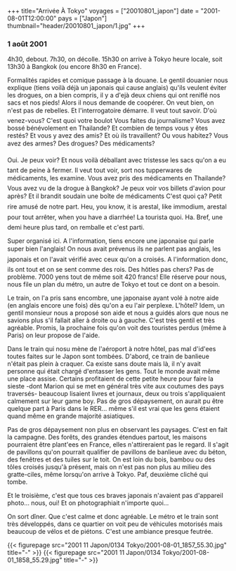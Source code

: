 +++
title="Arrivée À Tokyo"
voyages = ["20010801_japon"]
date = "2001-08-01T12:00:00"
pays = ["Japon"]
thumbnail="header/20010801_japon/1.jpg"
+++
### 1 août 2001

4h30, debout. 7h30, on décolle. 15h30 on arrive à Tokyo heure locale, soit 
13h30 à Bangkok (ou encore 8h30 en France). 

Formalités rapides et comique passage à la douane. Le gentil douanier nous 
explique (tiens voilà déjà un japonais qui cause anglais) qu'ils veulent éviter 
les drogues, on a bien compris, il y a d'ejà deux chiens qui ont reniflé nos 
sacs et nos pieds! Alors il nous demande de coopérer. On veut bien, on n'est 
pas de rebelles. Et l'interrogatoire démarre. Il veut tout savoir. D'où venez-vous? 
C'est quoi votre boulot Vous faites du journalisme? Vous avez bossé bénévolement 
en Thailande? Et combien de temps vous y êtes restés? Et vous y avez des amis? 
Et où ils travaillent? Ou vous habitez? Vous avez des armes? Des drogues? Des 
médicaments? 

Oui. Je peux voir? Et nous voilà déballant avec tristesse les sacs qu'on 
a eu tant de peine à fermer. Il veut tout voir, sort nos tupperwares de médicaments, 
les examine. Vous avez pris des médicaments en Thailande? Vous avez vu de la 
drogue à Bangkok? Je peux voir vos billets d'avion pour après? Et il brandit 
soudain une boîte de médicaments C'est quoi ça? Petit rire amusé de notre 
part. Heu, you know, it is arestal, like immodium, arestal pour tout arrêter, 
when you have a diarrhée! La tourista quoi. Ha. Bref, une demi heure plus 
tard, on remballe et c'est parti.

Super organisé ici. A l'information, tiens encore une japonaise qui parle super 
bien l'anglais! On nous avait prévenus ils ne parlent pas anglais, les japonais 
et on l'avait vérifié avec ceux qu'on a croisés. A l'information donc, ils ont 
tout et on se sent comme des rois. Des hôtles pas chers? Pas de problème. 7000 
yens tout de même soit 420 francs! Elle réserve pour nous, nous file un plan 
du métro, un autre de Tokyo et tout ce dont on a besoin.

Le train, on l'a pris sans encombre, une japonaise ayant volé à notre aide 
(en anglais encore une fois) dès qu'on a eu l'air perplexe. L'hôtel? Idem, un 
gentil monsieur nous a proposé son aide et nous a guidés alors que nous ne savions 
plus s'il fallait aller à droite ou à gauche. C'est très gentil et très agréable. 
Promis, la prochaine fois qu'on voit des touristes perdus (même à Paris) on 
leur propose de l'aide.

Dans le train qui nosu mène de l'aéroport à notre hôtel, pas mal d'id'ees toutes 
faites sur le Japon sont tombées. D'abord, ce train de banlieue n'était pas 
plein à craquer. Ca existe sans doute mais là, il n'y avait personne qui était 
chargé d'entasser les gens. Tout le monde avait même une place assise. Certains 
profitaient de cette petite heure pour faire la sieste -dont Marion qui se met 
en général très vite aux coutumes des pays traversés- beaucoup lisaient livres 
et journaux, deux ou trois s'appliquaient calmement sur leur game boy. Pas de 
gros dépaysement, on aurait pu être quelque part à Paris dans le RER... même 
s'il est vrai que les gens étaient quand même en grande majorité asiatiques.

Pas de gros dépaysement non plus en observant les paysages. C'est en fait la 
campagne. Des forêts, des grandes étendues partout, les maisons pourraient être 
plant'ees en France, elles n'attireraient pas le regard. Il s'agit de pavillons 
qu'on pourrait qualifier de pavillons de banlieue avec du béton, des fenêtres 
et des tuiles sur le toit. On est loin du bois, bambou ou des tôles croisés 
jusqu'à présent, mais on n'est pas non plus au milieu des gratte-ciles, même 
lorsqu'on arrive à Tokyo. Paf, deuxième cliché qui tombe. 

Et le troisième, c'est que tous ces braves japonais n'avaient pas d'appareil 
photo... nous, oui! Et on photographiait n'importe quoi...

On sort dîner. Que c'est calme et donc agréable. Le métro et le train sont 
très développés, dans ce quartier on voit peu de véhicules motorisés mais beaucoup 
de vélos et de piétons. C'est une ambiance presque feutrée.


{{< figurepage src="2001 11 Japon/0134 Tokyo/2001-08-01_1857_55.30.jpg" title="-"  >}}
{{< figurepage src="2001 11 Japon/0134 Tokyo/2001-08-01_1858_55.29.jpg" title="-"  >}}


